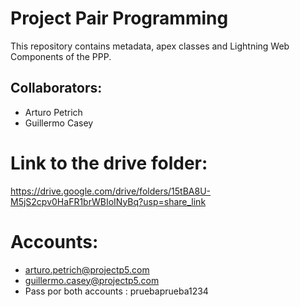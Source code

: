 # Project Pair Programming

This repository contains metadata, apex classes and Lightning Web Components of the PPP.

## Collaborators:

 - Arturo Petrich
 - Guillermo Casey


# Link  to the drive folder:
https://drive.google.com/drive/folders/15tBA8U-M5jS2cpv0HaFR1brWBIoINyBq?usp=share_link


# Accounts:

- arturo.petrich@projectp5.com
- guillermo.casey@projectp5.com
- Pass por both accounts : pruebaprueba1234
